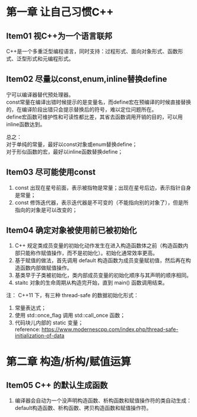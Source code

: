 # 第一章 让自己习惯C++ 
## Item01 视C++为一个语言联邦
C++是一个多重泛型编程语言，同时支持：过程形式、面向对象形式、函数形式、泛型形式和元编程形式。

## Item02 尽量以const,enum,inline替换define
宁可以编译器替代预处理器。  
const常量在编译出错时候提示的是变量名，而define宏在预编译的时候直接替换的，在编译阶段出错只会提示替换后的符号，难以定位问题所在。  
define宏函数可维护性和可读性都比差，其省去函数调用开销的目的，可以用inline函数达到。

总之：  
对于单纯的常量，最好以const对象或enum替换define；  
对于形似函数的宏，最好以inline函数替换define；  

## Item03 尽可能使用const
1. const 出现在星号前面，表示被指物是常量；出现在星号后边，表示指针自身是常量；  
2. const 修饰迭代器，表示迭代器是不可变的（不能指向别的对象了），但是所指向的对象是可以改变的；  

## Item04 确定对象被使用前已被初始化
1. C++ 规定类成员变量的初始化动作发生在进入构造函数体之前（构造函数内部只能称作赋值操作，而不是初始化）。初始化通常效率更高。  
2. 基于赋值的做法，首先调用 default 构造函数为成员变量赋初值，然后再在构造函数内部做赋值操作。  
3. 基类早于子类被初始化，类内部成员变量的初始化顺序与其声明的顺序相同。  
4. staitc 对象的生命周期从构造完开始，直到 main() 函数调用结束。  

注： C++11 下，有三种 thread-safe 的数据初始化形式： 
1. 常量表达式； 
2. 使用 std::once_flag 调用 std::call_once 函数； 
3. 代码块儿内部的 static 变量；  
reference: https://www.modernescpp.com/index.php/thread-safe-initialization-of-data

# 第二章 构造/析构/赋值运算
## Item05 C++ 的默认生成函数
1. 编译器会自动为一个没声明构造函数、析构函数和赋值操作符的类自动生成： default构造函数、析构函数、拷贝构造函数和赋值操作符。


